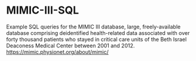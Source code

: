 # MIMIC-III-SQL
Example SQL queries for the MIMIC III database, large, freely-available database comprising deidentified health-related 
data associated with over forty thousand patients who stayed in critical care units of the Beth Israel Deaconess Medical 
Center between 2001 and 2012. https://mimic.physionet.org/about/mimic/
